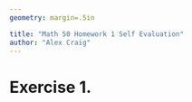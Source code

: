 ```yaml
---
geometry: margin=.5in

title: "Math 50 Homework 1 Self Evaluation"
author: "Alex Craig"
---
```


# Exercise 1.

